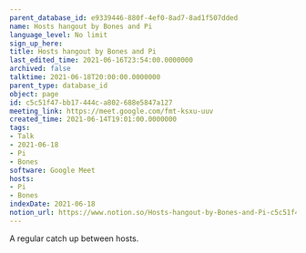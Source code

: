 ```yaml
---
parent_database_id: e9339446-880f-4ef0-8ad7-8ad1f507dded
name: Hosts hangout by Bones and Pi
language_level: No limit
sign_up_here: 
title: Hosts hangout by Bones and Pi
last_edited_time: 2021-06-16T23:54:00.0000000
archived: false
talktime: 2021-06-18T20:00:00.0000000
parent_type: database_id
object: page
id: c5c51f47-bb17-444c-a802-688e5847a127
meeting_link: https://meet.google.com/fmt-ksxu-uuv
created_time: 2021-06-14T19:01:00.0000000
tags:
- Talk
- 2021-06-18
- Pi
- Bones
software: Google Meet
hosts:
- Pi
- Bones
indexDate: 2021-06-18
notion_url: https://www.notion.so/Hosts-hangout-by-Bones-and-Pi-c5c51f47bb17444ca802688e5847a127
---
```


A regular catch up between hosts.


